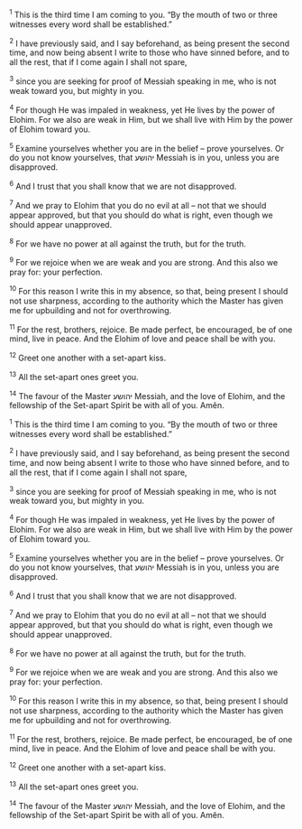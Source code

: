 <sup>1</sup> This is the third time I am coming to you. “By the mouth of two or three witnesses every word shall be established.”

<sup>2</sup> I have previously said, and I say beforehand, as being present the second time, and now being absent I write to those who have sinned before, and to all the rest, that if I come again I shall not spare,

<sup>3</sup> since you are seeking for proof of Messiah speaking in me, who is not weak toward you, but mighty in you.

<sup>4</sup> For though He was impaled in weakness, yet He lives by the power of Elohim. For we also are weak in Him, but we shall live with Him by the power of Elohim toward you.

<sup>5</sup> Examine yourselves whether you are in the belief – prove yourselves. Or do you not know yourselves, that יהושע Messiah is in you, unless you are disapproved.

<sup>6</sup> And I trust that you shall know that we are not disapproved.

<sup>7</sup> And we pray to Elohim that you do no evil at all – not that we should appear approved, but that you should do what is right, even though we should appear unapproved.

<sup>8</sup> For we have no power at all against the truth, but for the truth.

<sup>9</sup> For we rejoice when we are weak and you are strong. And this also we pray for: your perfection.

<sup>10</sup> For this reason I write this in my absence, so that, being present I should not use sharpness, according to the authority which the Master has given me for upbuilding and not for overthrowing.

<sup>11</sup> For the rest, brothers, rejoice. Be made perfect, be encouraged, be of one mind, live in peace. And the Elohim of love and peace shall be with you.

<sup>12</sup> Greet one another with a set-apart kiss.

<sup>13</sup> All the set-apart ones greet you.

<sup>14</sup> The favour of the Master יהושע Messiah, and the love of Elohim, and the fellowship of the Set-apart Spirit be with all of you. Amĕn.

<sup>1</sup> This is the third time I am coming to you. “By the mouth of two or three witnesses every word shall be established.”

<sup>2</sup> I have previously said, and I say beforehand, as being present the second time, and now being absent I write to those who have sinned before, and to all the rest, that if I come again I shall not spare,

<sup>3</sup> since you are seeking for proof of Messiah speaking in me, who is not weak toward you, but mighty in you.

<sup>4</sup> For though He was impaled in weakness, yet He lives by the power of Elohim. For we also are weak in Him, but we shall live with Him by the power of Elohim toward you.

<sup>5</sup> Examine yourselves whether you are in the belief – prove yourselves. Or do you not know yourselves, that יהושע Messiah is in you, unless you are disapproved.

<sup>6</sup> And I trust that you shall know that we are not disapproved.

<sup>7</sup> And we pray to Elohim that you do no evil at all – not that we should appear approved, but that you should do what is right, even though we should appear unapproved.

<sup>8</sup> For we have no power at all against the truth, but for the truth.

<sup>9</sup> For we rejoice when we are weak and you are strong. And this also we pray for: your perfection.

<sup>10</sup> For this reason I write this in my absence, so that, being present I should not use sharpness, according to the authority which the Master has given me for upbuilding and not for overthrowing.

<sup>11</sup> For the rest, brothers, rejoice. Be made perfect, be encouraged, be of one mind, live in peace. And the Elohim of love and peace shall be with you.

<sup>12</sup> Greet one another with a set-apart kiss.

<sup>13</sup> All the set-apart ones greet you.

<sup>14</sup> The favour of the Master יהושע Messiah, and the love of Elohim, and the fellowship of the Set-apart Spirit be with all of you. Amĕn.

